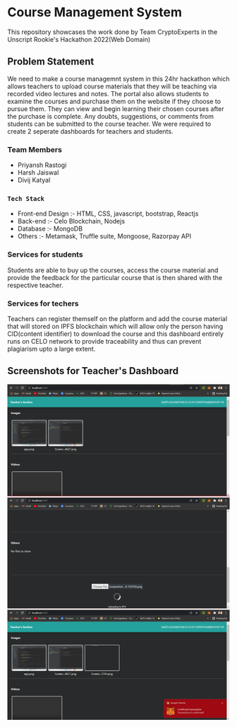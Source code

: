 # Course Management System

This repository showcases the work done by Team CryptoExperts in the Unscript Rookie's Hackathon 2022(Web Domain)

## Problem Statement

We need to make a course managemnt system in this 24hr hackathon which allows teachers to upload course materials that they will be teaching via recorded video lectures and notes. The portal also allows students to examine the courses and purchase them on the website if they choose to pursue them. They can view and begin learning their chosen courses after the purchase is complete. Any doubts, suggestions, or comments from students can be submitted to the course teacher. We were required to create 2 seperate dashboards for teachers and students.

### Team Members

* Priyansh Rastogi
* Harsh Jaiswal
* Divij Katyal

### `Tech Stack`

* Front-end Design :- HTML, CSS, javascript, bootstrap, Reactjs
* Back-end :- Celo Blockchain, Nodejs
* Database :- MongoDB
* Others :- Metamask, Truffle suite, Mongoose, Razorpay API

### Services for students
Students are able to buy up the courses, access the course material and provide the feedback for the particular course that is then shared with the respective teacher.

### Services for techers
Teachers can register themself on the platform and add the course material that will stored on IPFS blockchain which will allow only the person having CID(content identifier) to download the course and this dashboard entirely runs on CELO network to provide traceability and thus can prevent plagiarism upto a large extent.

## Screenshots for Teacher's Dashboard
![](Screenshot%202022-01-23%20141922.png)
![](Screenshot%202022-01-23%20142005.png)
![](Screenshot%202022-01-23%20142058.png)
